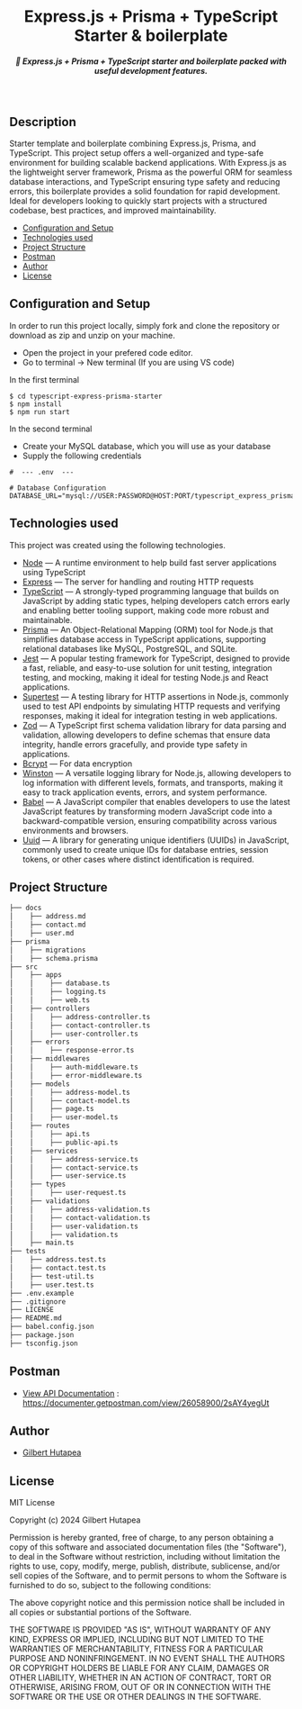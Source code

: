 <H1 align ="center" >Express.js + Prisma + TypeScript Starter & boilerplate</h1>
<h5  align ="center"> 
🤖 Express.js + Prisma + TypeScript starter and boilerplate packed with useful development features.</h5>
<br/>

## Description

Starter template and boilerplate combining Express.js, Prisma, and TypeScript. This project setup offers a well-organized and type-safe environment for building scalable backend applications. With Express.js as the lightweight server framework, Prisma as the powerful ORM for seamless database interactions, and TypeScript ensuring type safety and reducing errors, this boilerplate provides a solid foundation for rapid development. Ideal for developers looking to quickly start projects with a structured codebase, best practices, and improved maintainability.

- [Configuration and Setup](#configuration-and-setup)
- [Technologies used](#technologies-used)
- [Project Structure](#project-structure)
- [Postman](#postman)
- [Author](#author)
- [License](#license)

## Configuration and Setup

In order to run this project locally, simply fork and clone the repository or download as zip and unzip on your machine.

- Open the project in your prefered code editor.
- Go to terminal -> New terminal (If you are using VS code)

In the first terminal

```
$ cd typescript-express-prisma-starter
$ npm install
$ npm run start
```

In the second terminal

- Create your MySQL database, which you will use as your database
- Supply the following credentials

```
#  --- .env  ---

# Database Configuration
DATABASE_URL="mysql://USER:PASSWORD@HOST:PORT/typescript_express_prisma_starter"

```

## Technologies used

This project was created using the following technologies.

- [Node](https://nodejs.org/en/) — A runtime environment to help build fast server applications using TypeScript
- [Express](https://www.npmjs.com/package/express) — The server for handling and routing HTTP requests
- [TypeScript](https://www.npmjs.com/package/typescript) — A strongly-typed programming language that builds on JavaScript by adding static types, helping developers catch errors early and enabling better tooling support, making code more robust and maintainable.
- [Prisma](https://www.prisma.io) — An Object-Relational Mapping (ORM) tool for Node.js that simplifies database access in TypeScript applications, supporting relational databases like MySQL, PostgreSQL, and SQLite.
- [Jest](https://www.npmjs.com/package/jest) — A popular testing framework for TypeScript, designed to provide a fast, reliable, and easy-to-use solution for unit testing, integration testing, and mocking, making it ideal for testing Node.js and React applications.
- [Supertest](https://www.npmjs.com/package/supertest) — A testing library for HTTP assertions in Node.js, commonly used to test API endpoints by simulating HTTP requests and verifying responses, making it ideal for integration testing in web applications.
- [Zod](https://www.npmjs.com/package/zod) — A TypeScript first schema validation library for data parsing and validation, allowing developers to define schemas that ensure data integrity, handle errors gracefully, and provide type safety in applications.
- [Bcrypt](https://www.npmjs.com/package/bcryptjs) — For data encryption
- [Winston](https://www.npmjs.com/package/winston) — A versatile logging library for Node.js, allowing developers to log information with different levels, formats, and transports, making it easy to track application events, errors, and system performance.
- [Babel](https://babeljs.io/setup#installation) — A JavaScript compiler that enables developers to use the latest JavaScript features by transforming modern JavaScript code into a backward-compatible version, ensuring compatibility across various environments and browsers.
- [Uuid](https://www.npmjs.com/package/uuid) — A library for generating unique identifiers (UUIDs) in JavaScript, commonly used to create unique IDs for database entries, session tokens, or other cases where distinct identification is required.

## Project Structure

```bash
├── docs
│    ├── address.md
│    ├── contact.md
│    ├── user.md
├── prisma
│    ├── migrations
│    ├── schema.prisma
├── src
│    ├── apps
│    │    ├── database.ts
│    │    ├── logging.ts
│    │    ├── web.ts
│    ├── controllers
│    │    ├── address-controller.ts
│    │    ├── contact-controller.ts
│    │    ├── user-controller.ts
│    ├── errors
│    │    ├── response-error.ts
│    ├── middlewares
│    │    ├── auth-middleware.ts
│    │    ├── error-middleware.ts
│    ├── models
│    │    ├── address-model.ts
│    │    ├── contact-model.ts
│    │    ├── page.ts
│    │    ├── user-model.ts
│    ├── routes
│    │    ├── api.ts
│    │    ├── public-api.ts
│    ├── services
│    │    ├── address-service.ts
│    │    ├── contact-service.ts
│    │    ├── user-service.ts
│    ├── types
│    │    ├── user-request.ts
│    ├── validations
│    │    ├── address-validation.ts
│    │    ├── contact-validation.ts
│    │    ├── user-validation.ts
│    │    ├── validation.ts
│    ├── main.ts
├── tests
│    ├── address.test.ts
│    ├── contact.test.ts
│    ├── test-util.ts
│    ├── user.test.ts
├── .env.example
├── .gitignore
├── LICENSE
├── README.md
├── babel.config.json
├── package.json
├── tsconfig.json
```

## Postman

- [View API Documentation](https://documenter.getpostman.com/view/26058900/2sAY4yegUt) : https://documenter.getpostman.com/view/26058900/2sAY4yegUt

## Author

- [Gilbert Hutapea](https://www.linkedin.com/in/gilberthutapea/)

## License

MIT License

Copyright (c) 2024 Gilbert Hutapea

Permission is hereby granted, free of charge, to any person obtaining a copy
of this software and associated documentation files (the "Software"), to deal
in the Software without restriction, including without limitation the rights
to use, copy, modify, merge, publish, distribute, sublicense, and/or sell
copies of the Software, and to permit persons to whom the Software is
furnished to do so, subject to the following conditions:

The above copyright notice and this permission notice shall be included in all
copies or substantial portions of the Software.

THE SOFTWARE IS PROVIDED "AS IS", WITHOUT WARRANTY OF ANY KIND, EXPRESS OR
IMPLIED, INCLUDING BUT NOT LIMITED TO THE WARRANTIES OF MERCHANTABILITY,
FITNESS FOR A PARTICULAR PURPOSE AND NONINFRINGEMENT. IN NO EVENT SHALL THE
AUTHORS OR COPYRIGHT HOLDERS BE LIABLE FOR ANY CLAIM, DAMAGES OR OTHER
LIABILITY, WHETHER IN AN ACTION OF CONTRACT, TORT OR OTHERWISE, ARISING FROM,
OUT OF OR IN CONNECTION WITH THE SOFTWARE OR THE USE OR OTHER DEALINGS IN THE
SOFTWARE.
